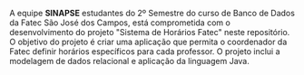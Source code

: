 A equipe **SINAPSE** estudantes do 2º Semestre do curso de Banco de Dados da Fatec São José dos Campos, está comprometida com o desenvolvimento do projeto "Sistema de Horários Fatec" neste repositório. O objetivo do projeto é criar uma aplicação que permita o coordenador da Fatec definir horários específicos para cada professor. O projeto inclui a modelagem de dados relacional e aplicação da linguagem Java.
